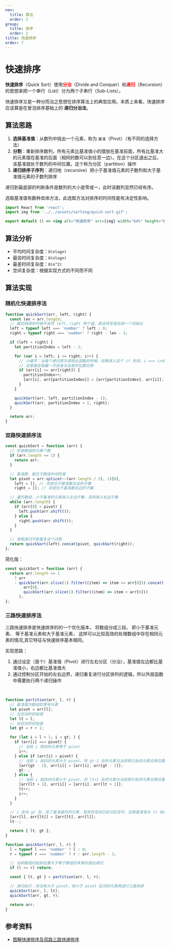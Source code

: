 ```yaml
---
nav:
  title: 算法
  order: 2
group:
  title: 排序
  order: 2
title: 快速排序
order: 7
---
```


# 快速排序

**快速排序**（Quick Sort）使用<strong style="color:red">分治</strong>（Divide and Conquer）和<strong style="color:red">递归</strong>（Recursion）的思想来把一个串行（List）分为两个子串行（Sub-Lists）。

快速排序又是一种分而治之思想在排序算法上的典型应用。本质上来看，快速排序应该算是在冒泡排序基础上的 **递归分治法**。

## 算法思路

1. **选择基准值**：从数列中挑出一个元素，称为 `基准`（Pivot）（有不同的选择方法）
2. **分割**：重新排序数列，所有元素比基准值小的摆放在基准前面，所有比基准大的元素摆在基准的后面（相同的数可以到任意一边）。在这个分区退出之后，该基准就处于数列的中间位置。这个称为分区（partition）操作
3. **递归排序子序列**：递归地（recursive）把小于基准值元素的子数列和大于基准值元素的子数列排序

递归到最底部的判断条件是数列的大小是零或一，此时该数列显然已经有序。

选取基准值有数种具体方法，此选取方法对排序的时间性能有决定性影响。

```jsx | inline
import React from 'react';
import img from '../../assets/sorting/quick-sort.gif';

export default () => <img alt="快速排序" src={img} width="64%" height="64%" />;
```

## 算法分析

- 平均时间复杂度：`O(nlogn)`
- 最佳时间复杂度：`O(nlogn)`
- 最差时间复杂度：`O(n^2)`
- 空间复杂度：根据实现方式的不同而不同

## 算法实现

### 随机化快速排序法

```js
function quickSort(arr, left, right) {
  const len = arr.length;
  // 最初调用的时候不会传 left、right 两个值，故这样写是完成一个初始化
  left = typeof left === 'number' ? left : 0;
  right = typeof right === 'number' ? right : len - 1;

  if (left < right) {
    let partitionIndex = left - 1;

    for (var i = left; i <= right; i++) {
      // 小细节：当每个递归首次调用此函数的时候，如果进入这个 if 的话，i === index
      // 这里面会隐藏一次自身与自身的位置交换
      if (arr[i] <= arr[right]) {
        partitionIndex++;
        [arr[i], arr[partitionIndex]] = [arr[partitionIndex], arr[i]];
      }
    }

    quickSort(arr, left, partitionIndex - 1);
    quickSort(arr, partitionIndex + 1, right);
  }

  return arr;
}
```

### 双路快速排序法

```js
const quickSort = function (arr) {
  // 检查数组的元素个数
  if (arr.length <= 1) {
    return arr;
  }

  // 基准数，取位于数组中间的值
  let pivot = arr.splice(~~(arr.length / 2), 1)[0],
    left = [], // 存放位于基准数左边的子集
    right = []; // 存放位于基准数右边的子集

  // 遍历数组，小于基准的元素放入左边子集，否则放入右边子集
  while (arr.length) {
    if (arr[0] < pivot) {
      left.push(arr.shift());
    } else {
      right.push(arr.shift());
    }
  }

  // 使用递归不断重复这个过程
  return quickSort(left).concat(pivot, quickSort(right));
};
```

简化版：

```js
const quickSort = function (arr) {
  return arr.length <= 1
    ? arr
    : quickSort(arr.slice(1).filter((item) => item <= arr[0])).concat(
        arr[0],
        quickSort(arr.slice(1).filter((item) => item > arr[0]))
      );
};
```

### 三路快速排序法

三路快速排序是快速排序的的一个优化版本， 将数组分成三段， 即小于基准元素、 等于基准元素和大于基准元素， 这样可以比较高效的处理数组中存在相同元素的情况,其它特征与快速排序基本相同。

实现思路：

1. 通过设定（首个）基准值（Pivot）进行左右分区（分治），基准值左边都比基准值小，右边都比基准值大
2. 通过控制分区开始的左右边界，递归重复进行分区排列的逻辑，所以外层函数中需要执行两个递归操作

<br />

```js
function partition(arr, l, r) {
  // 基准值为数组的零号元素
  let pivot = arr[l];
  // 左区间的初始值
  let lt = l;
  // 右区间的初始值
  let gt = r + 1;

  for (let i = l + 1; i < gt; ) {
    if (arr[i] === pivot) {
      // 当前 i 指向的元素等于 pivot
      i++;
    } else if (arr[i] > pivot) {
      // 当前 i 指向的元素大于 pivot，将 gt-1 处的元素与当前索引处的元素交换位置
      [arr[gt - 1], arr[i]] = [arr[i], arr[gt - 1]];
      gt--;
    } else {
      // 当前 i 指向的元素小于 pivot，将 lt+1 处的元素与当前索引处的元素交换位置
      [arr[lt + 1], arr[i]] = [arr[i], arr[lt + 1]];
      lt++;
      i++;
    }
  }

  // i 走向 gt 处，除了基准值外的元素，其余的空间已经分区完毕，交换基准值与 lt 处的元素，最终得到我们需要的三个区间
  [arr[l], arr[lt]] = [arr[lt], arr[l]];
  lt--;

  return { lt, gt };
}

function quickSort(arr, l, r) {
  l = typeof l === 'number' ? l : 0;
  r = typeof r === 'number' ? r : arr.length - 1;

  // 当前数组的起始位置大于等于数组的末尾时退出递归
  if (l >= r) return;

  const { lt, gt } = partition(arr, l, r);

  // 递归执行：将没有大于 pivot，和小于 pivot 区间的元素再进行三路快排
  quickSort(arr, l, lt);
  quickSort(arr, gt, r);

  return arr;
}
```

## 参考资料

- [图解快速排序及双路三路快速排序](https://segmentfault.com/a/1190000021726667)
